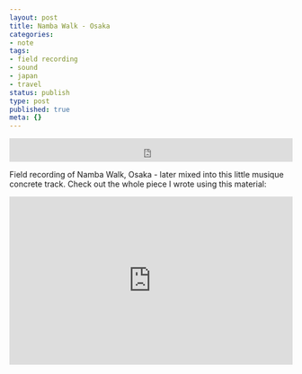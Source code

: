 ```yaml
---
layout: post
title: Namba Walk - Osaka
categories:
- note
tags:
- field recording
- sound
- japan
- travel
status: publish
type: post
published: true
meta: {}
---
```


<iframe style="border: 0; width: 100%; height: 42px;" src="http://bandcamp.com/EmbeddedPlayer/album=1924451892/size=small/bgcol=ffffff/linkcol=0687f5/track=2761195598/transparent=true/" seamless><a href="http://charlesmartin.bandcamp.com/album/travel">Travel by Charles Martin</a></iframe>

Field recording of Namba Walk, Osaka - later mixed into this little musique concrete track. Check out the whole piece I wrote using this material:

<iframe width="100%" height="300" scrolling="no" frameborder="no" src="https://w.soundcloud.com/player/?url=https%3A//api.soundcloud.com/tracks/11124453&amp;color=%23ff5500&amp;auto_play=false&amp;hide_related=false&amp;show_comments=true&amp;show_user=true&amp;show_reposts=false&amp;show_teaser=true&amp;visual=true"></iframe>